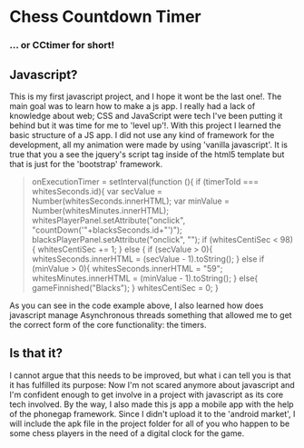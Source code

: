 # Chess Countdown Timer
### ... or CCtimer for short!

## Javascript?
This is my first javascript project, and I hope it wont be the last one!.
The main goal was to learn how to make a js app. I really had a lack of knowledge about web; CSS and JavaScript were tech I've been putting it behind but it was time for me to 'level up'!.
With this project I learned the basic structure of a JS app. I did not use any kind of framework for the development, all my animation were made by using 'vanilla javascript'. It is true that you a see the jquery's script tag inside of the html5 template but that is just for the 'bootstrap' framework.

> onExecutionTimer = setInterval(function (){
>                                    if (timerToId === whitesSeconds.id){
>                                        var secValue = Number(whitesSeconds.innerHTML);
>                                        var minValue = Number(whitesMinutes.innerHTML);
>                                        whitesPlayerPanel.setAttribute("onclick", "countDown('"+blacksSeconds.id+"')");
>                                        blacksPlayerPanel.setAttribute("onclick", "");
>                                       if (whitesCentiSec < 98) {
>                                           whitesCentiSec += 1;
>                                        } else {
>                                            if (secValue > 0){
>                                                whitesSeconds.innerHTML = (secValue - 1).toString();
>                                            } else if (minValue > 0){
>                                                whitesSeconds.innerHTML = "59";
>                                                whitesMinutes.innerHTML = (minValue - 1).toString();
>                                            } else{
>                                                gameFinnished("Blacks");
>                                            }
>                                            whitesCentiSec = 0;
>                                        }

As you can see in the code example above, I also learned how does javascript manage Asynchronous threads something that allowed me to get the correct form of the core functionality: the timers.

## Is that it?
I cannot argue that this needs to be improved, but what i can tell you is that it has fulfilled its purpose: Now I'm not scared anymore about javascript and I'm confident enough to get involve in a project with javascript as its core tech involved.
By the way, I also made this js app a mobile app with the help of the phonegap framework. Since I didn't upload it to the 'android market', I will include the apk file in the project folder for all of you who happen to be some chess players in the need of a digital clock for the game.